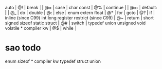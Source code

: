 auto
| @! | break |
| @= | case |
char
const
| @% | continue |
| @=: | default: |
| @\_ | do |
double
| @: | else |
enum
extern
float
| @\* | for |
goto
| @? | if |
inline (since C99)
int
long
register
restrict (since C99)
| @~ | return |
short
	signed
		sizeof
	static
	struct
| @# | switch |
		typedef
	union
	unsigned
void
volatile * compiler kw
| @$ | while |


# sao todo

enum
sizeof * compiler kw
typedef
struct
union


